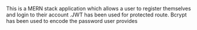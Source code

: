 This is a MERN stack application which allows a user to register themselves and login to their account .JWT has been used for protected route. Bcrypt has been used to encode the password user provides
